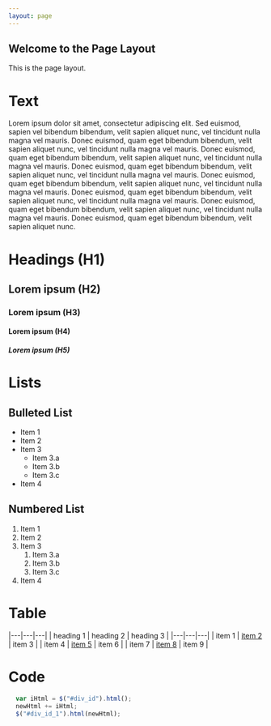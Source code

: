 ```yaml
---
layout: page
---
```

## Welcome to the Page Layout

This is the page layout.

# Text

Lorem ipsum dolor sit amet, consectetur adipiscing elit. Sed euismod, sapien vel bibendum bibendum, velit sapien aliquet nunc, 
vel tincidunt nulla magna vel mauris. Donec euismod, quam eget bibendum bibendum, velit sapien aliquet nunc, vel tincidunt 
nulla magna vel mauris. Donec euismod, quam eget bibendum bibendum, velit sapien aliquet nunc, vel tincidunt nulla magna vel 
mauris. Donec euismod, quam eget bibendum bibendum, velit sapien aliquet nunc, vel tincidunt nulla magna vel mauris. Donec euismod, 
quam eget bibendum bibendum, velit sapien aliquet nunc, vel tincidunt nulla magna vel mauris. Donec euismod, quam eget bibendum 
bibendum, velit sapien aliquet nunc, vel tincidunt nulla magna vel mauris. Donec euismod, quam eget bibendum bibendum, velit sapien 
aliquet nunc, vel tincidunt nulla magna vel mauris. Donec euismod, quam eget bibendum bibendum, velit sapien aliquet nunc.

# Headings (H1)

## Lorem ipsum (H2)

### Lorem ipsum (H3)

#### Lorem ipsum (H4)

##### Lorem ipsum (H5)

# Lists

## Bulleted List

* Item 1
* Item 2
* Item 3
  * Item 3.a
  * Item 3.b
  * Item 3.c
* Item 4

## Numbered List

1. Item 1
1. Item 2
1. Item 3
    1. Item 3.a
    1. Item 3.b
    1. Item 3.c
1. Item 4

# Table

|---|---|---|
| heading 1 | heading 2 | heading 3 |
|---|---|---|
| item 1 | [item 2]("#") | item 3 |
| item 4 | [item 5]("#") | item 6 |
| item 7 | [item 8]("#") | item 9 |

# Code

```javascript
  var iHtml = $("#div_id").html();
  newHtml += iHtml;
  $("#div_id_1").html(newHtml);
```
